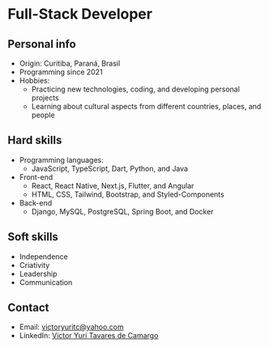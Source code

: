 <h1>Full-Stack Developer</h1>

## **Personal info**

* Origin: Curitiba, Paraná, Brasil
* Programming since 2021
* Hobbies:
   * Practicing new technologies, coding, and developing personal projects
   * Learning about cultural aspects from different countries, places, and people  
  
## **Hard skills**

   * Programming languages:
      * JavaScript, TypeScript, Dart, Python, and Java
   * Front-end
      * React, React Native, Next.js, Flutter, and Angular
      * HTML, CSS, Tailwind, Bootstrap, and Styled-Components
   * Back-end
      * Django, MySQL, PostgreSQL, Spring Boot, and Docker
  
## **Soft skills**
   * Independence
   * Criativity
   * Leadership
   * Communication

## **Contact**
   * Email: victoryuritc@yahoo.com
   * LinkedIn: [Victor Yuri Tavares de Camargo](https://www.linkedin.com/in/victor-yuri-tavares-de-camargo/)
